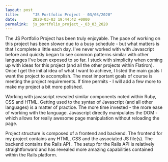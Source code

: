 ```yaml
---
layout: post
title:      "JS Portfolio Project - 03/03/2020"
date:       2020-03-03 19:44:42 +0000
permalink:  js_portfolio_project_-_03_03_2020
---
```



The JS Portfolio Project has been truly enjoyable.  The pace of working on this project has been slower due to a busy schedule - but what matters is that I complete a little each day.  I've never worked with with Javascript before and quickly began to see common patterns similar with other languages I've been exposed to so far.  I stuck with simplicity when coming up with ideas for this project (and all the other projects within Flatiron).  Once I get the initial idea of what I want to achieve, I listed the main goals I want the project to accomplish.  The most important goals of course is meeting the project requirements.  If time permits - I will add a few more to make my project a bit more polished.  

Working with javascript revealed similar components noted within Ruby, CSS and HTML.  Getting used to the syntax of Javascript (and all other languages) is a matter of practice.  The more time invested - the more ease of working with the language.  Javascript directly manipulates the DOM - which allows for really awesome page manipulation without reloading the page.  

Project structure is composed of a frontend and backend.  The frontend for my project contains any HTML, CSS and the associated JS file(s).  The backend contains the Rails API .  The setup for the Rails API is relatively straightforward and has revealed more amazing capabilities contained within the Rails platform.    
